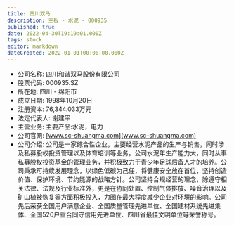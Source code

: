 ```yaml
---
title: 四川双马
description: 主板 - 水泥 - 000935
published: true
date: 2022-04-30T19:19:01.000Z
tags: stock
editor: markdown
dateCreated: 2022-01-01T00:00:00.000Z
---
```


- 公司名称: 四川和谐双马股份有限公司
- 股票代码: 000935.SZ
- 所在地: 四川 - 绵阳市
- 成立日期: 1998年10月20日
- 注册资本: 76,344.033万元
- 法定代表人: 谢建平
- 主营业务: 主要产品:水泥，电力
- 公司官网: [www.sc-shuangma.com](www.sc-shuangma.com)
- 公司介绍: 公司是一家综合性企业，主要经营水泥产品的生产与销售，同时涉及私募股权投资管理以及体育培训等业务。公司水泥年生产能力大，同时从事私募股权投资基金的管理业务，并积极致力于青少年足球后备人才的培养。公司秉承可持续发展理念，以绿色低碳为己任，将健康安全放在首位，坚持创造价值、保护环境、节约能源的战略方针。公司坚持合规经营的理念，除遵守相关法律、法规及行业标准外，更是在协同处置、控制气体排放、噪音治理以及矿山植被恢复等方面积极投入，力图在最大程度减少企业对环境的影响。公司先后荣获全国用户满意企业、全国质量管理先进单位、全国建材系统先进集体、全国520户重合同守信用先进单位、四川省最佳文明单位等荣誉称号。



